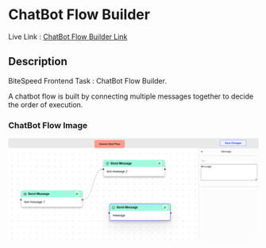 # ChatBot Flow Builder 
Live Link : [ChatBot Flow Builder Link](https://vikasgupta-820.github.io/Chatbotflowbuilder/)

## Description
BiteSpeed Frontend Task : ChatBot Flow Builder.

A chatbot flow is built by connecting multiple messages together to decide the order of execution. 

### ChatBot Flow Image
![Local Image](./public/images/screenshot.png)
